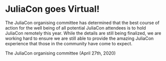 # JuliaCon goes Virtual!

The JuliaCon organising committee has determined that the best course of action for the well being of all potential JuliaCon attendees is to hold JuliaCon remotely this year.
While the details are still being finalized, we are working hard to ensure we are still able to provide the amazing JuliaCon experience that those in the community have come to expect.

The JuliaCon organising committee (April 27th, 2020)
